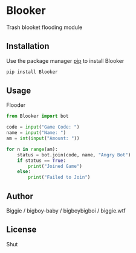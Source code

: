 # Blooker

Trash blooket flooding module

## Installation

Use the package manager [pip](https://pip.pypa.io/en/stable/) to install Blooker

```bash
pip install Blooker
```

## Usage

Flooder
```python
from Blooker import bot

code = input("Game Code: ")
name = input("Name: ")
am = int(input("Amount: "))

for n in range(am):
    status = bot.join(code, name, "Angry Bot")
    if status == True:
        print("Joined Game")
    else:
        print("Failed to Join")
```

## Author
Biggie / bigboy-baby / bigboybigboi / biggie.wtf

## License
Shut
